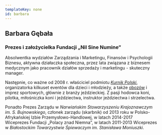 ```yaml
---
templateKey: none
id: barbara
---
```

## Barbara Gębała

### Prezes i założycielka Fundacji „Nil Sine Numine”

Absolwentka wydziałów Zarządzania i Marketingu, Finansów i Psychologii Biznesu, aktywna działaczka społeczna, przez lata związana z biznesem medycznym jako pracownik działów sprzedaży i marketingu - skuteczny manager.

Następnie, co ważne od 2008 r. właściciel podmiotu *[Kurnik Polski](http://noclegitykocin.pl/)*, organizatorka kilkuset eventów dla dzieci i młodzieży, a także [obozów](https://obozydzieciece.pl/) i imprez sportowych, głównie z branży jeździeckiej. Z pasji hodowca koni, pilotka, miłośniczka koni i jeździectwa, instruktor jeździectwa i strzelectwa. 

Ponadto Prezes Zarządu w *Narwiańskim Stowarzyszeniu Krajoznawczym im. S. Bujnowskiego*, członek zarządu (skarbnik) od 2013 roku w Polsko-Afrykańskiej Izbie Przemysłowo-Handlowej, w latach 2014-2017 Wiceprezes Fundacji „Polacy znad Niemna”, w latach 2011-2013 Wiceprezes w *Białostockim Towarzystwie Śpiewaczym im. Stanisława Moniuszki*.